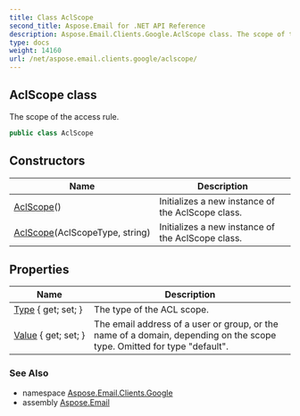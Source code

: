 ```yaml
---
title: Class AclScope
second_title: Aspose.Email for .NET API Reference
description: Aspose.Email.Clients.Google.AclScope class. The scope of the access rule
type: docs
weight: 14160
url: /net/aspose.email.clients.google/aclscope/
---
```

## AclScope class

The scope of the access rule.

```csharp
public class AclScope
```

## Constructors

| Name | Description |
| --- | --- |
| [AclScope](aclscope/#constructor)() | Initializes a new instance of the AclScope class. |
| [AclScope](aclscope/#constructor_1)(AclScopeType, string) | Initializes a new instance of the AclScope class. |

## Properties

| Name | Description |
| --- | --- |
| [Type](../../aspose.email.clients.google/aclscope/type/) { get; set; } | The type of the ACL scope. |
| [Value](../../aspose.email.clients.google/aclscope/value/) { get; set; } | The email address of a user or group, or the name of a domain, depending on the scope type. Omitted for type "default". |

### See Also

* namespace [Aspose.Email.Clients.Google](../../aspose.email.clients.google/)
* assembly [Aspose.Email](../../)


